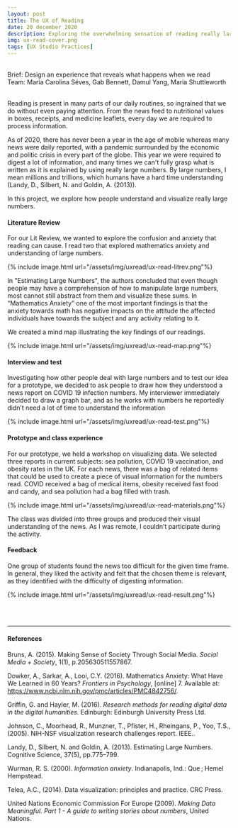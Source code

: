 ```yaml
---
layout: post
title: The UX of Reading
date: 20 december 2020
description: Exploring the overwhelming sensation of reading really large numbers
img: ux-read-cover.png
tags: [UX Studio Practices] 
---
```


<p class="about-content-box"> 
<br> 
Brief: Design an experience that reveals what happens when we read
<BR>
Team: Maria Carolina Séves, Gab Bennett, Damul Yang, Maria Shuttleworth
<br><br></p>

Reading is present in many parts of our daily routines, so ingrained that we do without even paying attention. From the news feed to nutritional values in boxes, receipts, and medicine leaflets, every day we are required to process information.

As of 2020, there has never been a year in the age of mobile whereas many news were daily reported, with a pandemic surrounded by the economic and politic crisis in every part of the globe. This year we were required to digest a lot of information, and many times we can't fully grasp what is written as it is explained by using really large numbers. By large numbers, I mean millions and trillions, which humans have a hard time understanding (Landy, D., Silbert, N. and Goldin, A. (2013)).

In this project, we explore how people understand and visualize really large numbers.

#### Literature Review

For our Lit Review, we wanted to explore the confusion and anxiety that reading can cause. I read two that explored mathematics anxiety and understanding of large numbers.

{% include image.html url="/assets/img/uxread/ux-read-litrev.png"%}

In "Estimating Large Numbers", the authors concluded that even though people may have a comprehension of how to manipulate large numbers, most cannot still abstract from them and visualize these sums. In “Mathematics Anxiety” one of the most important findings is that the anxiety towards math has negative impacts on the attitude the affected individuals have towards the subject and any activity relating to it. 

We created a mind map illustrating the key findings of our readings.

{% include image.html url="/assets/img/uxread/ux-read-map.png"%}

#### Interview and test

Investigating how other people deal with large numbers and to test our idea for a prototype, we decided to ask people to draw how they understood a news report on COVID 19 infection numbers. My interviewer immediately decided to draw a graph bar, and as he works with numbers he reportedly didn’t need a lot of time to understand the information

{% include image.html url="/assets/img/uxread/ux-read-test.png"%}

#### Prototype and class experience

For our prototype, we held a workshop on visualizing data. We selected three reports in current subjects: sea pollution, COVID 19 vaccination, and obesity rates in the UK. For each news, there was a bag of related items that could be used to create a piece of visual information for the numbers read. COVID received a bag of medical items, obesity received fast food and candy, and sea pollution had a bag filled with trash.

{% include image.html url="/assets/img/uxread/ux-read-materials.png"%}

The class was divided into three groups and produced their visual understanding of the news. As I was remote, I couldn’t participate during the activity. 

#### Feedback
One group of students found the news too difficult for the given time frame. In general, they liked the activity and felt that the chosen theme is relevant, as they identified with the difficulty of digesting information. 

{% include image.html url="/assets/img/uxread/ux-read-result.png"%}

<br>
<br>

***

#### References
Bruns, A. (2015). Making Sense of Society Through Social Media. *Social Media + Society*, 1(1), p.205630511557867.

Dowker, A., Sarkar, A., Looi, C.Y. (2016). Mathematics Anxiety: What Have We Learned in 60 Years? *Frontiers in Psychology*, [online] 7. Available at: https://www.ncbi.nlm.nih.gov/pmc/articles/PMC4842756/.

Griffin, G. and Hayler, M. (2016). *Research methods for reading digital data in the digital humanities*. Edinburgh: Edinburgh University Press Ltd.

Johnson, C., Moorhead, R., Munzner, T., Pfister, H., Rheingans, P., Yoo, T.S., (2005). NIH-NSF visualization research challenges report. IEEE.. 

Landy, D., Silbert, N. and Goldin, A. (2013). Estimating Large Numbers. Cognitive Science, 37(5), pp.775–799. 

Wurman, R. S. (2000). *Information anxiety*. Indianapolis, Ind.: Que ; Hemel Hempstead.

Telea, A.C., (2014). Data visualization: principles and practice. CRC Press. 

United Nations Economic Commission For Europe (2009). *Making Data Meaningful. Part 1 - A guide to writing stories about numbers*, United Nations.
